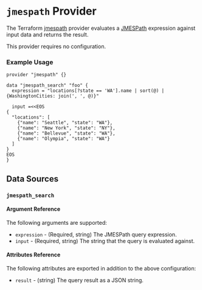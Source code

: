 # `jmespath` Provider

The Terraform [jmespath](https://github.com/EvilSuperstars/terraform-provider-jmespath) provider evaluates a [JMESPath](http://jmespath.org/) expression against input data and returns the result.

This provider requires no configuration.

### Example Usage

```hcl
provider "jmespath" {}

data "jmespath_search" "foo" {
  expression = "locations[?state == 'WA'].name | sort(@) | {WashingtonCities: join(', ', @)}"

  input =<<EOS
{
  "locations": [
    {"name": "Seattle", "state": "WA"},
    {"name": "New York", "state": "NY"},
    {"name": "Bellevue", "state": "WA"},
    {"name": "Olympia", "state": "WA"}
  ]
}
EOS
}
```

## Data Sources

### `jmespath_search`

#### Argument Reference

The following arguments are supported:

* `expression` - (Required, string) The JMESPath query expression.
* `input` - (Required, string) The string that the query is evaluated against.

#### Attributes Reference

The following attributes are exported in addition to the above configuration:

* `result` - (string) The query result as a JSON string.
